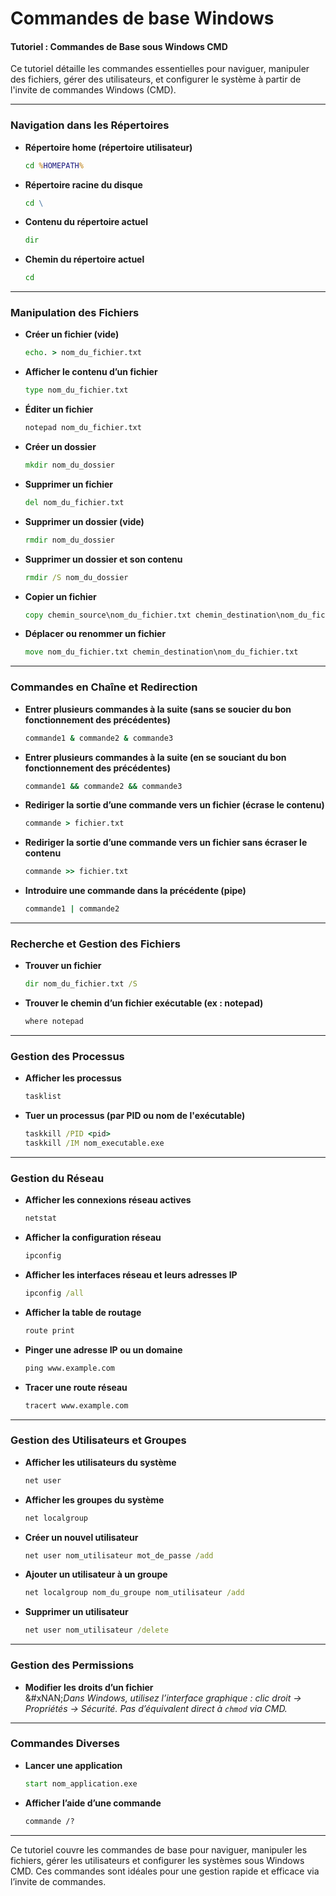 # Commandes de base Windows

#### **Tutoriel : Commandes de Base sous Windows CMD**

Ce tutoriel détaille les commandes essentielles pour naviguer, manipuler des fichiers, gérer des utilisateurs, et configurer le système à partir de l'invite de commandes Windows (CMD).

***

### **Navigation dans les Répertoires**

*   **Répertoire home (répertoire utilisateur)**

    ```cmd
    cd %HOMEPATH%
    ```
*   **Répertoire racine du disque**

    ```cmd
    cd \
    ```
*   **Contenu du répertoire actuel**

    ```cmd
    dir
    ```
*   **Chemin du répertoire actuel**

    ```cmd
    cd
    ```

***

### **Manipulation des Fichiers**

*   **Créer un fichier (vide)**

    ```cmd
    echo. > nom_du_fichier.txt
    ```
*   **Afficher le contenu d’un fichier**

    ```cmd
    type nom_du_fichier.txt
    ```
*   **Éditer un fichier**

    ```cmd
    notepad nom_du_fichier.txt
    ```
*   **Créer un dossier**

    ```cmd
    mkdir nom_du_dossier
    ```
*   **Supprimer un fichier**

    ```cmd
    del nom_du_fichier.txt
    ```
*   **Supprimer un dossier (vide)**

    ```cmd
    rmdir nom_du_dossier
    ```
*   **Supprimer un dossier et son contenu**

    ```cmd
    rmdir /S nom_du_dossier
    ```
*   **Copier un fichier**

    ```cmd
    copy chemin_source\nom_du_fichier.txt chemin_destination\nom_du_fichier.txt
    ```
*   **Déplacer ou renommer un fichier**

    ```cmd
    move nom_du_fichier.txt chemin_destination\nom_du_fichier.txt
    ```

***

### **Commandes en Chaîne et Redirection**

*   **Entrer plusieurs commandes à la suite (sans se soucier du bon fonctionnement des précédentes)**

    ```cmd
    commande1 & commande2 & commande3
    ```
*   **Entrer plusieurs commandes à la suite (en se souciant du bon fonctionnement des précédentes)**

    ```cmd
    commande1 && commande2 && commande3
    ```
*   **Rediriger la sortie d’une commande vers un fichier (écrase le contenu)**

    ```cmd
    commande > fichier.txt
    ```
*   **Rediriger la sortie d’une commande vers un fichier sans écraser le contenu**

    ```cmd
    commande >> fichier.txt
    ```
*   **Introduire une commande dans la précédente (pipe)**

    ```cmd
    commande1 | commande2
    ```

***

### **Recherche et Gestion des Fichiers**

*   **Trouver un fichier**

    ```cmd
    dir nom_du_fichier.txt /S
    ```
*   **Trouver le chemin d’un fichier exécutable (ex : notepad)**

    ```cmd
    where notepad
    ```

***

### **Gestion des Processus**

*   **Afficher les processus**

    ```cmd
    tasklist
    ```
*   **Tuer un processus (par PID ou nom de l'exécutable)**

    ```cmd
    taskkill /PID <pid>
    taskkill /IM nom_executable.exe
    ```

***

### **Gestion du Réseau**

*   **Afficher les connexions réseau actives**

    ```cmd
    netstat
    ```
*   **Afficher la configuration réseau**

    ```cmd
    ipconfig
    ```
*   **Afficher les interfaces réseau et leurs adresses IP**

    ```cmd
    ipconfig /all
    ```
*   **Afficher la table de routage**

    ```cmd
    route print
    ```
*   **Pinger une adresse IP ou un domaine**

    ```cmd
    ping www.example.com
    ```
*   **Tracer une route réseau**

    ```cmd
    tracert www.example.com
    ```

***

### **Gestion des Utilisateurs et Groupes**

*   **Afficher les utilisateurs du système**

    ```cmd
    net user
    ```
*   **Afficher les groupes du système**

    ```cmd
    net localgroup
    ```
*   **Créer un nouvel utilisateur**

    ```cmd
    net user nom_utilisateur mot_de_passe /add
    ```
*   **Ajouter un utilisateur à un groupe**

    ```cmd
    net localgroup nom_du_groupe nom_utilisateur /add
    ```
*   **Supprimer un utilisateur**

    ```cmd
    net user nom_utilisateur /delete
    ```

***

### **Gestion des Permissions**

* **Modifier les droits d’un fichier**\
  &#xNAN;_&#x44;ans Windows, utilisez l’interface graphique : clic droit → Propriétés → Sécurité. Pas d’équivalent direct à `chmod` via CMD._

***

### **Commandes Diverses**

*   **Lancer une application**

    ```cmd
    start nom_application.exe
    ```
*   **Afficher l’aide d’une commande**

    ```cmd
    commande /?
    ```

***

Ce tutoriel couvre les commandes de base pour naviguer, manipuler les fichiers, gérer les utilisateurs et configurer les systèmes sous Windows CMD. Ces commandes sont idéales pour une gestion rapide et efficace via l’invite de commandes.
